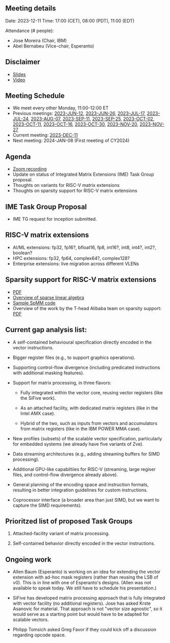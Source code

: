 ## Meeting details

Date: 2023-12-11
Time: 17:00 (CET), 08:00 (PDT), 11:00 (EDT)

Attendance (# people):

- Jose Moreira (Chair, IBM)
- Abel Bernabeu (Vice-chair, Esperanto)

## Disclaimer

- [Slides](https://docs.google.com/presentation/d/1LNhpuNwU54TgwGfcl-Fgf4HUFxCxh0AztPaeqMuRQRw)
- [Video](https://drive.google.com/file/d/1NddUrkHPJukhUo8OeD7uvrWCqRaMt9zx/view)

## Meeting Schedule

- We meet every other Monday, 11:00-12:00 ET
- Previous meetings: [2023-JUN-12](https://github.com/riscv-admin/vector/tree/main/minutes/2023/2023-06-12), [2023-JUN-26](https://github.com/riscv-admin/vector/tree/main/minutes/2023/2023-06-26), [2023-JUL-17](https://github.com/riscv-admin/vector/tree/main/minutes/2023/2023-07-17), [2023-JUL-24](https://github.com/riscv-admin/vector/tree/main/minutes/2023/2023-07-24), [2023-AUG-07](https://github.com/riscv-admin/vector/tree/main/minutes/2023/2023-08-07), [2023-SEP-11](https://github.com/riscv-admin/vector/tree/main/minutes/2023/2023-09-11), [2023-SEP-25](https://github.com/riscv-admin/vector/tree/main/minutes/2023/2023-09-25), [2023-OCT-02](https://github.com/riscv-admin/vector/tree/main/minutes/2023/2023-10-02), [2023-OCT-11](https://github.com/riscv-admin/vector/tree/main/minutes/2023/2023-10-11), [2023-OCT-16](https://github.com/riscv-admin/vector/tree/main/minutes/2023/2023-10-16), [2023-OCT-30](https://github.com/riscv-admin/vector/tree/main/minutes/2023/2023-10-30), [2023-NOV-20](https://github.com/riscv-admin/vector/tree/main/minutes/2023/2023-11-20), [2023-NOV-27](https://github.com/riscv-admin/vector/tree/main/minutes/2023/2023-11-27)
- Current meeting: [2023-DEC-11](https://github.com/riscv-admin/vector/tree/main/minutes/2023/2023-12-11)
- Next meeting: 2024-JAN-08 (First meeting of CY2024)

## Agenda
- [Zoom recording](https://drive.google.com/file/d/1c0rhauoXrBlKz92-Cix74e2sV0RQ4F0r/view?usp=drive_link)
- Update on status of Integrated Matrix Extensions (IME) Task Group proposal.
- Thoughts on variants for RISC-V matrix extensions
- Thoughts on sparsity support for RISC-V matrix extensions

## IME Task Group Proposal
- IME TG request for inception submitted. 

## RISC-V matrix extensions
- AI/ML extensions: fp32, fp16?, bfloat16, fp8, int16?, int8, int4?, int2?, boolean?
- HPC extensions: fp32, fp64, complex64?, complex128?
- Enterprise extensions: live migration across different VLENs

## Sparsity support for RISC-V matrix extensions
- [PDF](https://github.com/riscv-admin/vector/blob/main/minutes/2023/2023-11-27/Sparsity.pdf)
- [Overview of sparse linear algebra](https://github.com/riscv-admin/vector/tree/main/docs/sparse)
- [Sample SpMM code](https://github.com/riscv-admin/vector/tree/main/src/SpMM)
- Overview of the work by the T-head Alibaba team on sparsity support: [PDF](https://github.com/riscv-admin/vector/blob/main/minutes/2023/2023-12-11/Xuantie_Matrix_Extension_about_Sparsity.pdf)

## Current gap analysis list:

- A self-contained behavioural specification directly encoded in the vector instructions.

- Bigger register files (e.g., to support graphics operations).

- Supporting control-flow divergence (including predicated instructions with additional masking features).

- Support for matrix processing, in three flavors:

  - Fully integrated within the vector core, reusing vector registers (like the SiFive work).

  - As an attached facility, with dedicated matrix registers (like in the Intel AMX case).

  - Hybrid of the two, such as inputs from vectors and accumulators from matrix registers (like in the IBM POWER MMA case).

- New profiles (subsets) of the scalable vector specification, particularly for embedded systems (we already have five variants of Zve).

- Data streaming architectures (e.g., adding streaming buffers for SIMD processing).

- Additional GPU-like capabiltiies for RISC-V (streaming, large regiser files, and control-flow divergence already above).

- General planning of the encoding space and instruction formats, resulting in better integration guidelines for custom instructions.

- Coprocessor interface (a broader area than just SIMD, but we want to capture the SIMD requirements).

## Prioritzed list of proposed Task Groups

1. Attached-facility variant of matrix processing.

1. Self-contained behavior directly encoded in the vector instructions.

## Ongoing work

- Allen Baum (Esperanto) is working on an idea for extending the vector extension with ad-hoc mask registers (rather than reusing the LSB of v0). This is in line with one of Esperanto's designs. (Allen was not available to speak today. We still have to schedule his presentation.)

- SiFive has developed matrix processing approach that is fully integrated with vector facility (no additional registers). Jose has asked Krste Asanovic for material. That approach is not "vector size agnostic", so it would serve as a starting point but would have to be adapted for scalable vectors.

- Philipp Tomsich asked Greg Favor if they could kick off a discussion regarding opcode space. 

